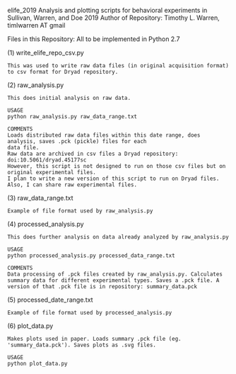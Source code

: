 elife_2019
Analysis and plotting scripts for behavioral experiments in Sullivan, Warren, and Doe 2019
Author of Repository:
Timothy L. Warren, timlwarren AT gmail 

Files in this Repository: All to be implemented in Python 2.7


(1) write_elife_repo_csv.py
	
	This was used to write raw data files (in original acquisition format) to csv format for Dryad repository.

(2) raw_analysis.py 

	This does initial analysis on raw data.

	USAGE 
	python raw_analysis.py raw_data_range.txt

	COMMENTS
	Loads distributed raw data files within this date range, does analysis, saves .pck (pickle) files for each
	data file.
	Raw data are archived in csv files a Dryad repository: doi:10.5061/dryad.45177sc
	However, this script is not designed to run on those csv files but on original experimental files.
	I plan to write a new version of this script to run on Dryad files. Also, I can share raw experimental files.

(3) raw_data_range.txt

	Example of file format used by raw_analysis.py

(4) processed_analysis.py

	This does further analysis on data already analyzed by raw_analysis.py

	USAGE
	python processed_analysis.py processed_data_range.txt

	COMMENTS
	Data processing of .pck files created by raw_analysis.py. Calculates summary data for different experimental types. Saves a .pck file. A version of that .pck file is in repository: summary_data.pck

(5) processed_date_range.txt
	
	Example of file format used by processed_analysis.py


(6) plot_data.py 

	Makes plots used in paper. Loads summary .pck file (eg. 'summary_data.pck'). Saves plots as .svg files.

	USAGE
	python plot_data.py
